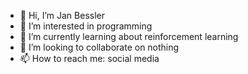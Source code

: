 - 👋 Hi, I’m Jan Bessler
- 👀 I’m interested in programming
- 🌱 I’m currently learning about reinforcement learning
- 💞️ I’m looking to collaborate on nothing
- 📫 How to reach me: social media

<!---
Jaybee18/Jaybee18 is a ✨ special ✨ repository because its `README.md` (this file) appears on your GitHub profile.
You can click the Preview link to take a look at your changes.
--->
